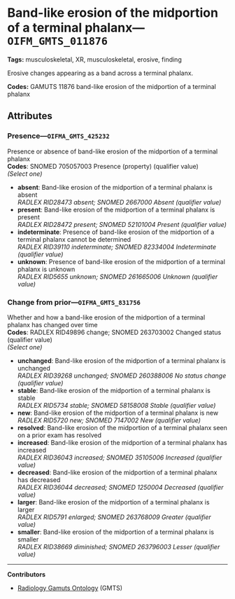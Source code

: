 # Band-like erosion of the midportion of a terminal phalanx—`OIFM_GMTS_011876`

**Tags:** musculoskeletal, XR, musculoskeletal, erosive, finding

Erosive changes appearing as a band across a terminal phalanx.

**Codes:** GAMUTS 11876 band-like erosion of the midportion of a terminal phalanx

## Attributes

### Presence—`OIFMA_GMTS_425232`

Presence or absence of band-like erosion of the midportion of a terminal phalanx  
**Codes**: SNOMED 705057003 Presence (property) (qualifier value)  
*(Select one)*

- **absent**: Band-like erosion of the midportion of a terminal phalanx is absent  
_RADLEX RID28473 absent; SNOMED 2667000 Absent (qualifier value)_
- **present**: Band-like erosion of the midportion of a terminal phalanx is present  
_RADLEX RID28472 present; SNOMED 52101004 Present (qualifier value)_
- **indeterminate**: Presence of band-like erosion of the midportion of a terminal phalanx cannot be determined  
_RADLEX RID39110 indeterminate; SNOMED 82334004 Indeterminate (qualifier value)_
- **unknown**: Presence of band-like erosion of the midportion of a terminal phalanx is unknown  
_RADLEX RID5655 unknown; SNOMED 261665006 Unknown (qualifier value)_

### Change from prior—`OIFMA_GMTS_831756`

Whether and how a band-like erosion of the midportion of a terminal phalanx has changed over time  
**Codes**: RADLEX RID49896 change; SNOMED 263703002 Changed status (qualifier value)  
*(Select one)*

- **unchanged**: Band-like erosion of the midportion of a terminal phalanx is unchanged  
_RADLEX RID39268 unchanged; SNOMED 260388006 No status change (qualifier value)_
- **stable**: Band-like erosion of the midportion of a terminal phalanx is stable  
_RADLEX RID5734 stable; SNOMED 58158008 Stable (qualifier value)_
- **new**: Band-like erosion of the midportion of a terminal phalanx is new  
_RADLEX RID5720 new; SNOMED 7147002 New (qualifier value)_
- **resolved**: Band-like erosion of the midportion of a terminal phalanx seen on a prior exam has resolved  
- **increased**: Band-like erosion of the midportion of a terminal phalanx has increased  
_RADLEX RID36043 increased; SNOMED 35105006 Increased (qualifier value)_
- **decreased**: Band-like erosion of the midportion of a terminal phalanx has decreased  
_RADLEX RID36044 decreased; SNOMED 1250004 Decreased (qualifier value)_
- **larger**: Band-like erosion of the midportion of a terminal phalanx is larger  
_RADLEX RID5791 enlarged; SNOMED 263768009 Greater (qualifier value)_
- **smaller**: Band-like erosion of the midportion of a terminal phalanx is smaller  
_RADLEX RID38669 diminished; SNOMED 263796003 Lesser (qualifier value)_

---

**Contributors**

- [Radiology Gamuts Ontology](https://gamuts.net/) (GMTS)